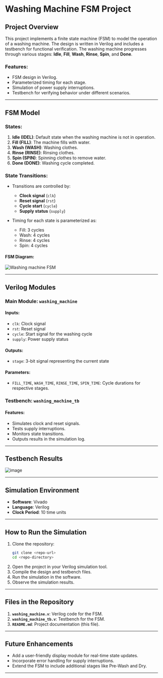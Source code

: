 # Washing Machine FSM Project

## Project Overview
This project implements a finite state machine (FSM) to model the operation of a washing machine. The design is written in Verilog and includes a testbench for functional verification. The washing machine progresses through various stages: **Idle**, **Fill**, **Wash**, **Rinse**, **Spin**, and **Done**.

### Features:
- FSM design in Verilog.
- Parameterized timing for each stage.
- Simulation of power supply interruptions.
- Testbench for verifying behavior under different scenarios.

---

## FSM Model

### States:
1. **Idle (IDEL)**: Default state when the washing machine is not in operation.
2. **Fill (FILL)**: The machine fills with water.
3. **Wash (WASH)**: Washing clothes.
4. **Rinse (RINSE)**: Rinsing clothes.
5. **Spin (SPIN)**: Spinning clothes to remove water.
6. **Done (DONE)**: Washing cycle completed.

### State Transitions:
- Transitions are controlled by:
  - **Clock signal** (`clk`)
  - **Reset signal** (`rst`)
  - **Cycle start** (`cycle`)
  - **Supply status** (`supply`)
  
- Timing for each state is parameterized as:
  - Fill: 3 cycles
  - Wash: 4 cycles
  - Rinse: 4 cycles
  - Spin: 4 cycles

#### FSM Diagram:
![Washing machine FSM](https://github.com/user-attachments/assets/db702340-bcb0-49c9-b4e4-924e41751471)


---

## Verilog Modules

### Main Module: `washing_machine`
#### Inputs:
- `clk`: Clock signal
- `rst`: Reset signal
- `cycle`: Start signal for the washing cycle
- `supply`: Power supply status

#### Outputs:
- `stage`: 3-bit signal representing the current state

#### Parameters:
- `FILL_TIME`, `WASH_TIME`, `RINSE_TIME`, `SPIN_TIME`: Cycle durations for respective stages.

### Testbench: `washing_machine_tb`
#### Features:
- Simulates clock and reset signals.
- Tests supply interruptions.
- Monitors state transitions.
- Outputs results in the simulation log.

---

## Testbench Results
![image](https://github.com/user-attachments/assets/a8281e02-59f1-4895-87c0-addcc1fba243)

---

## Simulation Environment
- **Software**: Vivado
- **Language**: Verilog
- **Clock Period**: 10 time units

---

## How to Run the Simulation
1. Clone the repository:
   ```bash
   git clone <repo-url>
   cd <repo-directory>
   ```
2. Open the project in your Verilog simulation tool.
3. Compile the design and testbench files.
4. Run the simulation in the software.
5. Observe the simulation results.

---

## Files in the Repository
1. **`washing_machine.v`**: Verilog code for the FSM.
2. **`washing_machine_tb.v`**: Testbench for the FSM.
3. **`README.md`**: Project documentation (this file).

---

## Future Enhancements
- Add a user-friendly display module for real-time state updates.
- Incorporate error handling for supply interruptions.
- Extend the FSM to include additional stages like Pre-Wash and Dry.
---
